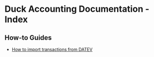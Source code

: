 Duck Accounting Documentation - Index
======================================

How-to Guides
-------------
* [How to import transactions from DATEV](datev-import.md)
